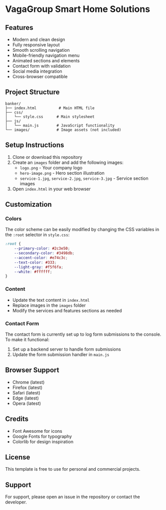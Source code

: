 # VagaGroup Smart Home Solutions


## Features

- Modern and clean design
- Fully responsive layout
- Smooth scrolling navigation
- Mobile-friendly navigation menu
- Animated sections and elements
- Contact form with validation
- Social media integration
- Cross-browser compatible

## Project Structure

```
banker/
├── index.html          # Main HTML file
├── css/
│   └── style.css      # Main stylesheet
├── js/
│   └── main.js        # JavaScript functionality
└── images/            # Image assets (not included)
```

## Setup Instructions

1. Clone or download this repository
2. Create an `images` folder and add the following images:
   - `logo.png` - Your company logo
   - `hero-image.png` - Hero section illustration
   - `service-1.jpg`, `service-2.jpg`, `service-3.jpg` - Service section images
3. Open `index.html` in your web browser

## Customization

### Colors
The color scheme can be easily modified by changing the CSS variables in the `:root` selector in `style.css`:

```css
:root {
    --primary-color: #2c3e50;
    --secondary-color: #3498db;
    --accent-color: #e74c3c;
    --text-color: #333;
    --light-gray: #f5f6fa;
    --white: #ffffff;
}
```

### Content
- Update the text content in `index.html`
- Replace images in the `images` folder
- Modify the services and features sections as needed

### Contact Form
The contact form is currently set up to log form submissions to the console. To make it functional:

1. Set up a backend server to handle form submissions
2. Update the form submission handler in `main.js`

## Browser Support

- Chrome (latest)
- Firefox (latest)
- Safari (latest)
- Edge (latest)
- Opera (latest)

## Credits

- Font Awesome for icons
- Google Fonts for typography
- Colorlib for design inspiration

## License

This template is free to use for personal and commercial projects.

## Support

For support, please open an issue in the repository or contact the developer. 
